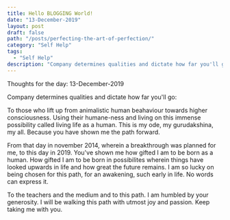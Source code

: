 ```yaml
---
title: Hello BLOGGING World!
date: "13-December-2019"
layout: post
draft: false
path: "/posts/perfecting-the-art-of-perfection/"
category: "Self Help"
tags:
  - "Self Help"
description: "Company determines qualities and dictate how far you'll go."
---
```


Thoughts for the day: 13-December-2019 

Company determines qualities and dictate how far you'll go:

To those who lift up from animalistic human beahaviour towards higher consciousness. Using their humane-ness and living on this immense possibility called living life as a human. This is my ode, my gurudakshina, my all. Because you have shown me the path forward. 

From that day in november 2014, wherein a breakthrough was planned for me, to this day in 2019. You've shown me how gifted I am to be born as a human. How gifted I am to be born in possibilites wherein things have looked upwards in life and how great the future remains. I am so lucky on being chosen for this path, for an awakening, such early in life. No words can express it. 

To the teachers and the medium and to this path. I am humbled by your generosity. I will be walking this path with utmost joy and passion. Keep taking me with you.

